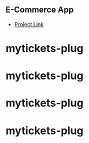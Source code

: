 ## E-Commerce App

- [Project Link](https://bit.ly/fs-ecommerce)
# mytickets-plug
# mytickets-plug
# mytickets-plug
# mytickets-plug
